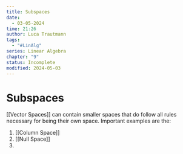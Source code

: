 ```yaml
---
title: Subspaces
date:
  - 03-05-2024
time: 21:26
author: Luca Trautmann
tags:
  - "#LinAlg"
series: Linear Algebra
chapter: "9"
status: Incomplete
modified: 2024-05-03
---
```

# Subspaces
[[Vector Spaces]] can contain smaller spaces that do follow all rules necessary for being their own space. Important examples are the: 

1) [[Column Space]]
2) [[Null Space]]
3) 